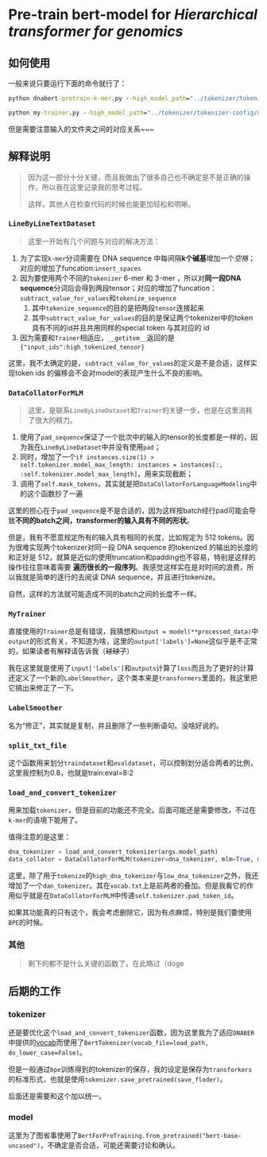 # Pre-train bert-model for *Hierarchical transformer for genomics*

## 如何使用

一般来说只要运行下面的命令就行了：

```cmd
python dnabert-pretrain-k-mer.py --high_model_path="../tokenizer/tokenizer-config/dnabert-config/bert-config-6/vocab.txt"   --low_model_path="../tokenizer/tokenizer-config/dnabert-config/bert-config-3/vocab.txt"  --model_path="../tokenizer/tokenizer-config/dnabert-config/high-low-63-vocab.txt" --data_path="../../Datasets/Human_genome/huixin/24_chromosomes-002.txt" --output_dir="./dnabert-63-mer/results" --logging_dir="./dnabert-63-mer/logs"  --num_train_epochs=1 --per_device_train_batch_size=64
```

```cmd
python my-trainer.py --high_model_path="../tokenizer/tokenizer-config/dnabert-config/bert-config-6/vocab.txt"   --low_model_path="../tokenizer/tokenizer-config/dnabert-config/bert-config-3/vocab.txt"  --model_path="../tokenizer/tokenizer-config/dnabert-config/high-low-63-vocab.txt" --data_path="../../Datasets/Human_genome/huixin/24_chromosomes-002.txt" --output_dir="./my-trainer/results" --logging_dir="./my-trainer/logs"  --num_train_epochs=1 --per_device_train_batch_size=1
```

但是需要注意输入的文件夹之间的对应关系~~~

## 解释说明

> 因为这一部分十分关键，而且我做出了很多自己也不确定是不是正确的操作，所以我在这里记录我的思考过程。
>
> 这样，其他人在检查代码的时候也能更加轻松和明晰。

### `LineByLineTextDataset`

> 这里一开始有几个问题与对应的解决方法：

1. 为了实现`k-mer`分词需要在 DNA sequence 中每间隔**k个碱基**增加一个*空格*；对应的增加了funcation:`insert_spaces`
2. 因为要使用两个不同的`tokenizer` 6-mer 和 3-mer ，所以对**同一段DNA sequence**分词后会得到两段tensor；对应的增加了funcation：`subtract_value_for_values`和`tokenize_sequence`
   1. 其中`tokenize_sequence`的目的是把两段`tensor`连接起来
   2. 其中`subtract_value_for_values`的目的是保证两个tokenizer中的token具有不同的id并且共用同样的special token 与其对应的 id
3. 因为需要和`Trainer`相适应，`__getitem__`返回的是`{"input_ids":high_tokenized_tensor}`

这里，我不太确定的是，`subtract_value_for_values`的定义是不是合适，这样实现token ids 的偏移会不会对model的表现产生什么不良的影响。

### `DataCollatorForMLM`

> 这里，是联系`LineByLineDataset`和`Trainer`的关键一步，也是在这里消耗了很大的精力。

1. 使用了`pad_sequence`保证了一个批次中的输入的tensor的长度都是一样的，因为我在`LineByLineDataset`中并没有使用`pad`；
2. 同时，增加了一个`if instances.size(1) > self.tokenizer.model_max_length: instances = instances[:, :self.tokenizer.model_max_length]`，用来实现截断；
3. 调用了`self.mask_tokens`，其实就是把`DataCollatorForLanguageModeling`中的这个函数抄了一遍

这里的担心在于`pad_sequence`是不是合适的，因为这样按batch经行pad可能会导致**不同的batch之间，transformer的输入具有不同的形状**。

但是，我有不愿意规定所有的输入具有相同的长度，比如规定为 512 tokens。因为很难实现两个tokenizer对同一段 DNA sequence 的tokenized 的输出的长度的和正好是 512，就算是近似的使用truncation和padding也不容易，特别是这样的操作往往意味着需要 **遍历很长的一段序列**。我感觉这样实在是对时间的浪费，所以我就是简单的逐行的去阅读 DNA sequence，并且进行tokenize。

自然，这样的方法就可能造成不同的batch之间的长度不一样。

### `MyTrainer`

直接使用的`Trainer`总是有错误，我猜想和`output = model(**processed_data)`中`output`的形式有关，不知道为啥，这里的`output['labels']=None`这似乎是不正常的，如果读者有解释请告诉我（~~球球了~~）

我在这里就是使用了`input['labels']`和`outputs`计算了`loss`而且为了更好的计算还定义了一个新的`LabelSmoother`，这个类本来是`transformers`里面的，我这里把它搞出来修正了一下。

### `LabelSmoother`

名为“修正”，其实就是复制，并且删除了一些判断语句。没啥好说的。

### `split_txt_file`

这个函数用来划分`traindataset`和`evaldataset`，可以控制划分适合两者的比例，这里我控制为0.8，也就是train:eval=8:2

### `load_and_convert_tokenizer`

用来加载`tokenizer`，但是目前的功能还不完全。后面可能还是需要修改，不过在`k-mer`的语境下能用了。

值得注意的是这里：

```python
dna_tokenizer = load_and_convert_tokenizer(args.model_path)
data_collator = DataCollatorForMLM(tokenizer=dna_tokenizer, mlm=True, mlm_probability=0.15)
```

这里，除了用于`tokenize`的`high_dna_tokenizer`与`low_dna_tokenizer`之外，我还增加了一个`dan_tokenizer`。其在`vocab.txt`上是前两者的叠加。但是我看它的作用似乎就是在`DataCollatorForMLM`中传递`self.tokenizer.pad_token_id`。

如果其功能真的只有这个，我会考虑删除它，因为有点麻烦，特别是我们要使用`BPE`的时候。

### 其他

> 剩下的都不是什么关键的函数了，在此略过（doge

## 后期的工作

### tokenizer

还是要优化这个`load_and_convert_tokenizer`函数，因为这里我为了适应`DNABER`中提供的[vocab](https://github.com/jerryji1993/DNABERT/tree/master/src/transformers/dnabert-config/bert-config-6)而使用了`BertTokenizer(vocab_file=load_path, do_lower_case=False)`。

但是一般通过`bpe`训练得到的tokenizer的保存，我的设定是保存为`transforkers`的标准形式，也就是使用`tokenizer.save_pretrained(save_floder)`。

后面还是需要和这个加以统一。

### model

这里为了图省事使用了`BertForPreTraining.from_pretrained("bert-base-uncased")`，不确定是否合适，可能还需要讨论和确认。
